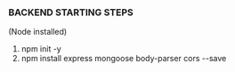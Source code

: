 ### BACKEND STARTING STEPS
(Node installed)

1) npm init -y
2) npm install express mongoose body-parser cors --save